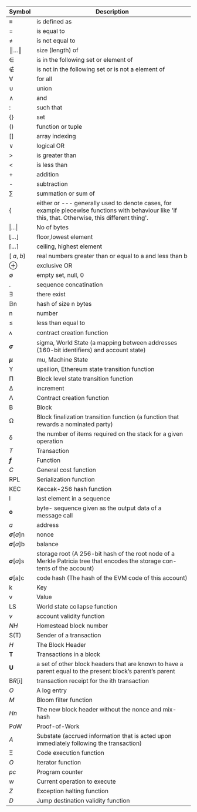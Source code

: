 |  **Symbol** | **Description** |
|  ------ | ------ |
|  ≡ | is defined as |
|  = | is equal to |
|  ≠ | is not equal to |
|  ║...║ | size (length) of |
|   ∈  | is in the following set or element of |
|  ∉  | is not in the following set or is not a element of |
|  ∀  | for all |
|  ∪ | union |
|  ∧ | and |
|  : | such that |
|  {} | set |
|  () | function or tuple |
|  [] | array indexing |
|  ∨ | logical OR |
|  > | is greater than |
|  < | is less than |
|  + | addition |
|  - | subtraction |
|  ∑ | summation or sum of |
|  { |  either or --- generally used to denote cases, for example piecewise functions with behaviour like 'if this, that. Otherwise, this different thing'. |
| \|...\| | No of bytes
|  ⌊...⌋ | floor,lowest element |
|  ⌈...⌉ | ceiling, highest element |
| [ *a*, *b*) |  real numbers greater than or equal to a and less than b |
|  ⊕ | exclusive OR |
|  ∅  | empty set, null, 0 |
|  . | sequence concatination |
|  ∃ | there exist |
|  𝔹n | hash of size n bytes |
|  n | number |
|  ≤ | less than equal to |
|  ᴧ | contract creation function |
|  ***σ***| sigma, World State (a mapping between addresses (160-bit identifiers) and account state) |
|  ***μ*** | mu, Machine State |
|  Υ | upsilion, Ethereum state transition function |
|  Π | Block level state transition function |
|  ∆ | increment |
|  Λ | Contract creation function |
|  B  | Block |
|  Ω  | Block finalization transition function (a function that rewards a nominated party) |
|  δ  |  the number of items required on the stack for a given operation |
|  *T* | Transaction |
| ***f*** | Function |
| *C* | General cost function |
| RPL   | Serialization function |
| KEC | Keccak-256 hash function |
| l | last element in a sequence  |
| **o** | byte- sequence given as the output data of a message call |
| *a*   | address  |
|  ***σ***[*a*]n | nonce  |
|  ***σ***[*a*]b | balance |
|  ***σ***[*a*]s   | storage root (A 256-bit hash of the root node of a Merkle Patricia tree that encodes the storage con- tents of the account) |
| ***σ***[a]c | code hash (The hash of the EVM code of this account) |
| k | Key |
| v | Value |
| LS | World state collapse function |
| *v* | account validity function |
| *NH*  | Homestead block number  |
| S(T) | Sender of a transaction  |
| *H*   | The Block Header  |
| **T**   | Transactions in a block  |
|  **U**  |  a set of other block headers that are known to have a parent equal to the present block’s parent’s parent |
| B*R*[i]   | transaction receipt for the ith transaction |
| *O* | A log entry  |
| *M*   | Bloom filter function |
| *Hn*   | The new block header without the nonce and mix-hash |
| PoW | Proof-of-Work  |
| *A*   | Substate (accrued information that is acted upon immediately following the transaction)  |
| Ξ | Code execution function |
| *O*   | Iterator function  |
| *pc*   | Program counter  |
| *w*   | Current operation to execute |
| *Z*   | Exception halting function  |
| *D*  | Jump destination validity function  |